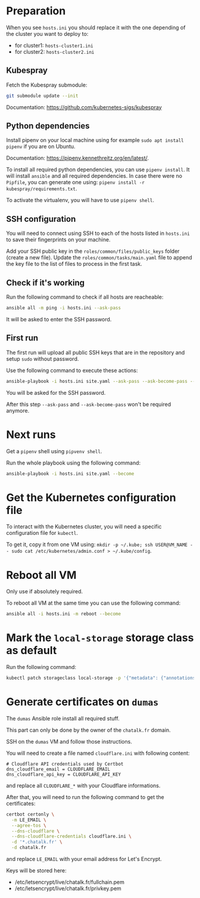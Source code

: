 # Preparation

When you see `hosts.ini` you should replace it with the one depending of the cluster you want to deploy to:
- for cluster1: `hosts-cluster1.ini`
- for cluster2: `hosts-cluster2.ini`

## Kubespray

Fetch the Kubespray submodule:

```sh
git submodule update --init
```

Documentation: https://github.com/kubernetes-sigs/kubespray

## Python dependencies

Install pipenv on your local machine using for example `sudo apt install pipenv` if you are on Ubuntu.

Documentation: https://pipenv.kennethreitz.org/en/latest/.

To install all required python dependencies, you can use `pipenv install`.
It will install `ansible` and all required dependencies.
In case there were no `Pipfile`, you can generate one using: `pipenv install -r kubespray/requirements.txt`.

To activate the virtualenv, you will have to use `pipenv shell`.

## SSH configuration

You will need to connect using SSH to each of the hosts listed in `hosts.ini` to save their fingerprints on your machine.

Add your SSH public key in the `roles/common/files/public_keys` folder (create a new file).
Update the `roles/common/tasks/main.yaml` file to append the key file to the list of files to process in the first task.

## Check if it's working

Run the following command to check if all hosts are reacheable:

```sh
ansible all -m ping -i hosts.ini --ask-pass
```

It will be asked to enter the SSH password.

## First run

The first run will upload all public SSH keys that are in the repository and
setup `sudo` without password.

Use the following command to execute these actions:

```sh
ansible-playbook -i hosts.ini site.yaml --ask-pass --ask-become-pass --tags first-run
```

You will be asked for the SSH password.

After this step `--ask-pass` and `--ask-become-pass` won't be required anymore.


# Next runs

Get a `pipenv` shell using `pipvenv shell`.

Run the whole playbook using the following command:

```sh
ansible-playbook -i hosts.ini site.yaml --become
```

# Get the Kubernetes configuration file

To interact with the Kubernetes cluster, you will need a specific configuration file for `kubectl`.

To get it, copy it from one VM using: `mkdir -p ~/.kube; ssh USER@VM_NAME -- sudo cat /etc/kubernetes/admin.conf > ~/.kube/config`.

# Reboot all VM

Only use if absolutely required.

To reboot all VM at the same time you can use the following command:

```sh
ansible all -i hosts.ini -m reboot --become
```

# Mark the `local-storage` storage class as default

Run the following command:

```sh
kubectl patch storageclass local-storage -p '{"metadata": {"annotations":{"storageclass.kubernetes.io/is-default-class":"true"}}}'
```

# Generate certificates on `dumas`

The `dumas` Ansible role install all required stuff.

This part can only be done by the owner of the `chatalk.fr` domain.

SSH on the `dumas` VM and follow those instructions.

You will need to create a file named `cloudflare.ini` with following content:

```
# Cloudflare API credentials used by Certbot
dns_cloudflare_email = CLOUDFLARE_EMAIL
dns_cloudflare_api_key = CLOUDFLARE_API_KEY
```

and replace all `CLOUDFLARE_*` with your Cloudflare informations.

After that, you will need to run the following command to get the certificates:

```sh
certbot certonly \
  -m LE_EMAIL \
  --agree-tos \
  --dns-cloudflare \
  --dns-cloudflare-credentials cloudflare.ini \
  -d '*.chatalk.fr' \
  -d chatalk.fr
```

and replace `LE_EMAIL` with your email address for Let's Encrypt.

Keys will be stored here:
  - /etc/letsencrypt/live/chatalk.fr/fullchain.pem
  - /etc/letsencrypt/live/chatalk.fr/privkey.pem
